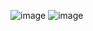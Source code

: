 ![image](https://github.com/user-attachments/assets/ea60e7a4-a196-4675-bdd8-1b0f09901ea3)
![image](https://github.com/user-attachments/assets/4f14c535-8d00-411f-9f49-5d0653931e89)
